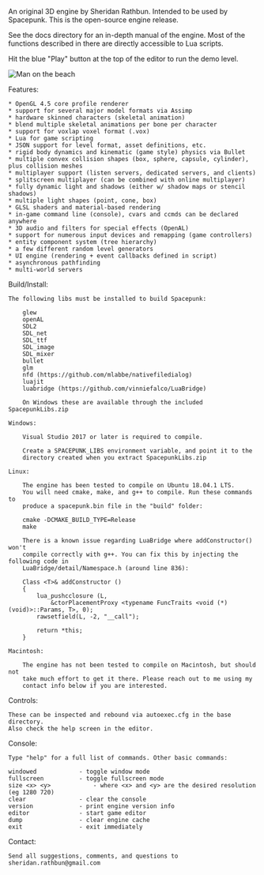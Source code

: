 An original 3D engine by Sheridan Rathbun. Intended to be used by Spacepunk. This is the open-source engine release.

See the docs directory for an in-depth manual of the engine. Most of the functions described in there are directly accessible to Lua scripts.

Hit the blue "Play" button at the top of the editor to run the demo level.

![Man on the beach](https://raw.githubusercontent.com/TurningWheel/Spacepunk/master/Screenshot.png)

Features:

	* OpenGL 4.5 core profile renderer
	* support for several major model formats via Assimp
	* hardware skinned characters (skeletal animation)
	* blend multiple skeletal animations per bone per character
	* support for voxlap voxel format (.vox)
	* Lua for game scripting
	* JSON support for level format, asset definitions, etc.
	* rigid body dynamics and kinematic (game style) physics via Bullet
	* multiple convex collision shapes (box, sphere, capsule, cylinder), plus collision meshes
	* multiplayer support (listen servers, dedicated servers, and clients)
	* splitscreen multiplayer (can be combined with online multiplayer)
	* fully dynamic light and shadows (either w/ shadow maps or stencil shadows)
	* multiple light shapes (point, cone, box)
	* GLSL shaders and material-based rendering
	* in-game command line (console), cvars and ccmds can be declared anywhere
	* 3D audio and filters for special effects (OpenAL)
	* support for numerous input devices and remapping (game controllers)
	* entity component system (tree hierarchy)
	* a few different random level generators
	* UI engine (rendering + event callbacks defined in script)
	* asynchronous pathfinding
	* multi-world servers

Build/Install:

	The following libs must be installed to build Spacepunk:

		glew
		openAL
		SDL2
		SDL_net
		SDL_ttf
		SDL_image
		SDL_mixer
		bullet
		glm
		nfd (https://github.com/mlabbe/nativefiledialog)
		luajit
		luabridge (https://github.com/vinniefalco/LuaBridge)

		On Windows these are available through the included SpacepunkLibs.zip

	Windows:

		Visual Studio 2017 or later is required to compile.

		Create a SPACEPUNK_LIBS environment variable, and point it to the
		directory created when you extract SpacepunkLibs.zip

	Linux:

		The engine has been tested to compile on Ubuntu 18.04.1 LTS.
		You will need cmake, make, and g++ to compile. Run these commands to
		produce a spacepunk.bin file in the "build" folder:

		cmake -DCMAKE_BUILD_TYPE=Release
		make

		There is a known issue regarding LuaBridge where addConstructor() won't
		compile correctly with g++. You can fix this by injecting the following code in
		LuaBridge/detail/Namespace.h (around line 836):

		Class <T>& addConstructor ()
		{
			lua_pushcclosure (L,
				&ctorPlacementProxy <typename FuncTraits <void (*) (void)>::Params, T>, 0);
			rawsetfield(L, -2, "__call");

			return *this;
		}

	Macintosh:

		The engine has not been tested to compile on Macintosh, but should not
		take much effort to get it there. Please reach out to me using my
		contact info below if you are interested.

Controls:

	These can be inspected and rebound via autoexec.cfg in the base directory.
	Also check the help screen in the editor.

Console:

	Type "help" for a full list of commands. Other basic commands:

	windowed			- toggle window mode
	fullscreen			- toggle fullscreen mode
	size <x> <y>			- where <x> and <y> are the desired resolution (eg 1280 720)
	clear				- clear the console
	version				- print engine version info
	editor				- start game editor
	dump				- clear engine cache
	exit				- exit immediately

Contact:

	Send all suggestions, comments, and questions to sheridan.rathbun@gmail.com
